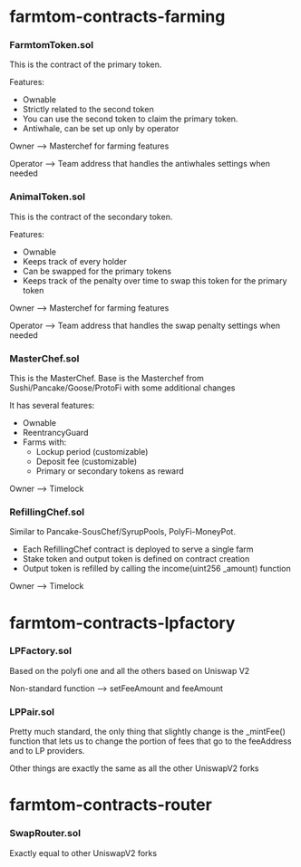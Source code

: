 # farmtom-contracts-farming
### FarmtomToken.sol
This is the contract of the primary token.

Features:
- Ownable
- Strictly related to the second token
- You can use the second token to claim the primary token.
- Antiwhale,  can be set up only by operator

Owner --> Masterchef for farming features

Operator --> Team address that handles the antiwhales settings when needed

### AnimalToken.sol
This is the contract of the secondary token.

Features:
- Ownable
- Keeps track of every holder
- Can be swapped for the primary tokens
- Keeps track of the penalty over time to swap this token for the primary token

Owner --> Masterchef for farming features

Operator --> Team address that handles the swap penalty settings when needed

### MasterChef.sol

This is the MasterChef.
Base is the Masterchef from Sushi/Pancake/Goose/ProtoFi with some additional changes

It has several features:

- Ownable
- ReentrancyGuard
- Farms with:
  - Lockup period (customizable)
  - Deposit fee (customizable)
  - Primary or secondary tokens as reward

Owner --> Timelock

### RefillingChef.sol
Similar to Pancake-SousChef/SyrupPools, PolyFi-MoneyPot.

- Each RefillingChef contract is deployed to serve a single farm
- Stake token and output token is defined on contract creation
- Output token is refilled by calling the income(uint256 _amount) function

Owner --> Timelock


# farmtom-contracts-lpfactory

### LPFactory.sol
Based on the polyfi one and all the others based on Uniswap V2

Non-standard function --> setFeeAmount and feeAmount

### LPPair.sol
Pretty much standard, the only thing that slightly change is the _mintFee() function
that lets us to change the portion of fees that go to the feeAddress and to LP providers.

Other things are exactly the same as all the other UniswapV2 forks

# farmtom-contracts-router

### SwapRouter.sol
Exactly equal to other UniswapV2 forks